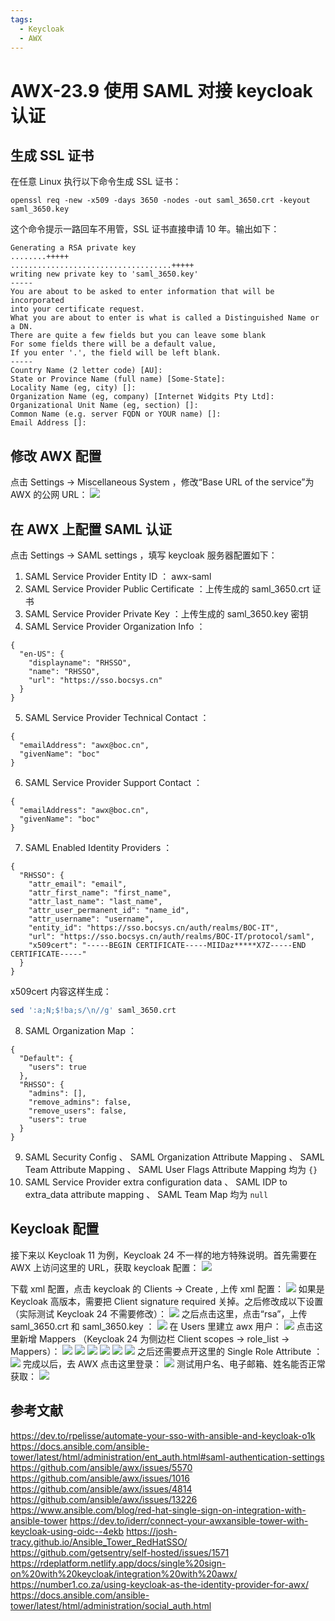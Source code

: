 ```yaml
---
tags:
  - Keycloak
  - AWX
---
```


# AWX-23.9 使用 SAML 对接 keycloak 认证

## 生成 SSL 证书

在任意 Linux 执行以下命令生成 SSL 证书：

```
openssl req -new -x509 -days 3650 -nodes -out saml_3650.crt -keyout saml_3650.key
```

这个命令提示一路回车不用管，SSL 证书直接申请 10 年。输出如下：

```
Generating a RSA private key
........+++++
....................................+++++
writing new private key to 'saml_3650.key'
-----
You are about to be asked to enter information that will be incorporated
into your certificate request.
What you are about to enter is what is called a Distinguished Name or a DN.
There are quite a few fields but you can leave some blank
For some fields there will be a default value,
If you enter '.', the field will be left blank.
-----
Country Name (2 letter code) [AU]:
State or Province Name (full name) [Some-State]:
Locality Name (eg, city) []:
Organization Name (eg, company) [Internet Widgits Pty Ltd]:
Organizational Unit Name (eg, section) []:
Common Name (e.g. server FQDN or YOUR name) []:
Email Address []:

```

## 修改 AWX 配置

点击 Settings -> Miscellaneous System ，修改“Base URL of the service”为 AWX 的公网 URL：
![](images/截图录屏_chromium_20240306172050.png)

## 在 AWX 上配置 SAML 认证

点击 Settings -> SAML settings ，填写 keycloak 服务器配置如下：

1. SAML Service Provider Entity ID ： awx-saml
2. SAML Service Provider Public Certificate ：上传生成的 saml_3650.crt 证书
3. SAML Service Provider Private Key ：上传生成的 saml_3650.key 密钥
4. SAML Service Provider Organization Info ：

```
{
  "en-US": {
    "displayname": "RHSSO",
    "name": "RHSSO",
    "url": "https://sso.bocsys.cn"
  }
}
```

5. SAML Service Provider Technical Contact ：

```
{
  "emailAddress": "awx@boc.cn",
  "givenName": "boc"
}
```

6. SAML Service Provider Support Contact ：

```
{
  "emailAddress": "awx@boc.cn",
  "givenName": "boc"
}
```

7. SAML Enabled Identity Providers ：

```
{
  "RHSSO": {
    "attr_email": "email",
    "attr_first_name": "first_name",
    "attr_last_name": "last_name",
    "attr_user_permanent_id": "name_id",
    "attr_username": "username",
    "entity_id": "https://sso.bocsys.cn/auth/realms/BOC-IT",
    "url": "https://sso.bocsys.cn/auth/realms/BOC-IT/protocol/saml",
    "x509cert": "-----BEGIN CERTIFICATE-----MIIDaz*****X7Z-----END CERTIFICATE-----"
  }
}
```

x509cert 内容这样生成：

```bash
sed ':a;N;$!ba;s/\n//g' saml_3650.crt
```

8. SAML Organization Map ：

```
{
  "Default": {
    "users": true
  },
  "RHSSO": {
    "admins": [],
    "remove_admins": false,
    "remove_users": false,
    "users": true
  }
}
```

9. SAML Security Config 、 SAML Organization Attribute Mapping 、 SAML Team Attribute Mapping 、 SAML User Flags Attribute Mapping 均为 `{}`
10. SAML Service Provider extra configuration data 、 SAML IDP to extra_data attribute mapping 、 SAML Team Map 均为 `null`

## Keycloak 配置

接下来以 Keycloak 11 为例，Keycloak 24 不一样的地方特殊说明。首先需要在 AWX 上访问这里的 URL，获取 keycloak 配置：
![](images/Pasted%20image%2020240306174116.png)

下载 xml 配置，点击 keycloak 的 Clients -> Create , 上传 xml 配置：
![](images/截图录屏_chromium_20240306174344.png)
如果是 Keycloak 高版本，需要把 Client signature required 关掉。之后修改成以下设置（实际测试 Keycloak 24 不需要修改）：
![](images/Screenshot_2024-03-06%20Keycloak%20Admin%20Console.png)
之后点击这里，点击“rsa”，上传 saml_3650.crt 和 saml_3650.key ：
![](images/Pasted%20image%2020240306174828.png)
在 Users 里建立 awx 用户：
![](images/截图录屏_Navigator_20240306174921.png)
点击这里新增 Mappers （Keycloak 24 为侧边栏 Client scopes -> role_list -> Mappers）：
![](images/Pasted%20image%2020240306175147.png)
![](images/截图录屏_Navigator_20240306175310.png)
![](images/截图录屏_Navigator_20240306175344.png)
![](images/截图录屏_Navigator_20240306175430.png)
![](images/截图录屏_Navigator_20240306175508.png)
![](images/截图录屏_Navigator_20240306175541.png)
之后还需要点开这里的 Single Role Attribute ：
![](images/截图录屏_Navigator_20240306175620.png)
完成以后，去 AWX 点击这里登录：
![](images/截图录屏_org.deepin.browser_20240306175906.png)
测试用户名、电子邮箱、姓名能否正常获取：
![](images/截图录屏_Navigator_20240306180102.png)

## 参考文献

https://dev.to/rpelisse/automate-your-sso-with-ansible-and-keycloak-o1k
https://docs.ansible.com/ansible-tower/latest/html/administration/ent_auth.html#saml-authentication-settings
https://github.com/ansible/awx/issues/5570
https://github.com/ansible/awx/issues/1016
https://github.com/ansible/awx/issues/4814
https://github.com/ansible/awx/issues/13226
https://www.ansible.com/blog/red-hat-single-sign-on-integration-with-ansible-tower
https://dev.to/iderr/connect-your-awxansible-tower-with-keycloak-using-oidc--4ekb
https://josh-tracy.github.io/Ansible_Tower_RedHatSSO/
https://github.com/getsentry/self-hosted/issues/1571
https://rdeplatform.netlify.app/docs/single%20sign-on%20with%20keycloak/integration%20with%20awx/
https://number1.co.za/using-keycloak-as-the-identity-provider-for-awx/
https://docs.ansible.com/ansible-tower/latest/html/administration/social_auth.html
